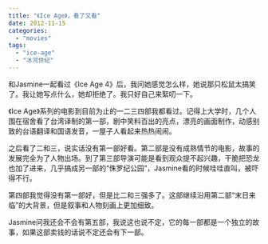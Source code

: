 ```yaml
---
title: "《Ice Age》，看了又看"
date: 2012-11-15
categories: 
  - "movies"
tags: 
  - "ice-age"
  - "冰河世纪"
---
```


和Jasmine一起看过《Ice Age 4》后，我问她感觉怎么样，她说那只松鼠太搞笑了。我让她写点什么，她却拒绝了。我只好自己来絮叨一下。

《Ice Age》系列的电影到目前为止的一二三四部我都看过。记得上大学时，几个人围在宿舍看了台湾译制的第一部，剧中笑料百出的亮点，漂亮的画面制作，动感别致的台语翻译和国语发音，一屋子人看起来热热闹闹。

之后看了二和三，说实话没有第一部好看。第二部是没有成熟情节的电影，故事的发展完全为了人物出场。到了第三部导演可能是看到观众提不起兴趣，干脆把恐龙也加了进来，几乎搞成另一部的“侏罗纪公园”，Jasmine看的时候哇哇直叫，被吓得不行。

第四部我觉得没有第一部好，但是比二和三强多了。这部继续沿用第二部“末日来临”的大背景，但是叙事和人物刻画上更加细致。

Jasmine问我还会不会有第五部，我说这也说不定，它的每一部都是一个独立的故事，如果这部卖钱的话说不定还会有下一部。
